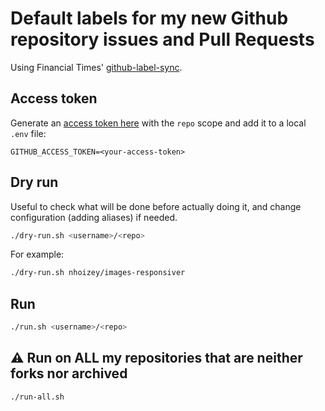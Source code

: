 # Default labels for my new Github repository issues and Pull Requests

Using Financial Times' [github-label-sync](https://github.com/Financial-Times/github-label-sync).

## Access token

Generate an [access token here](https://github.com/settings/tokens) with the `repo` scope and add it to a local `.env` file:

```env
GITHUB_ACCESS_TOKEN=<your-access-token>
```

## Dry run

Useful to check what will be done before actually doing it, and change configuration (adding aliases) if needed.

```bash
./dry-run.sh <username>/<repo>
```

For example:

```bash
./dry-run.sh nhoizey/images-responsiver
```

## Run

```bash
./run.sh <username>/<repo>
```

## ⚠️ Run on ALL my repositories that are neither forks nor archived

```bash
./run-all.sh
```
